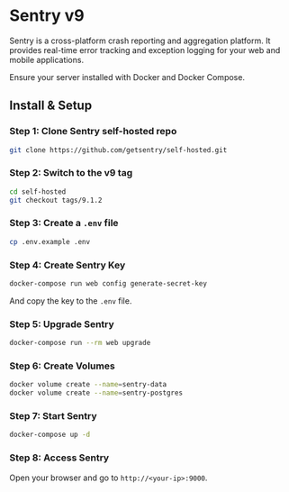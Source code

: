 # Sentry v9

Sentry is a cross-platform crash reporting and aggregation platform. It provides real-time error tracking and exception logging for your web and mobile applications.

Ensure your server installed with Docker and Docker Compose.

## Install & Setup

### Step 1: Clone Sentry self-hosted repo

```bash
git clone https://github.com/getsentry/self-hosted.git
```

### Step 2: Switch to the v9 tag

```bash
cd self-hosted
git checkout tags/9.1.2
```

### Step 3: Create a `.env` file

```bash
cp .env.example .env
```

### Step 4: Create Sentry Key

```bash
docker-compose run web config generate-secret-key
```

And copy the key to the `.env` file.

### Step 5: Upgrade Sentry

```bash
docker-compose run --rm web upgrade
```

### Step 6: Create Volumes

```bash
docker volume create --name=sentry-data
docker volume create --name=sentry-postgres
```

### Step 7: Start Sentry

```bash
docker-compose up -d
```

### Step 8: Access Sentry

Open your browser and go to `http://<your-ip>:9000`.
